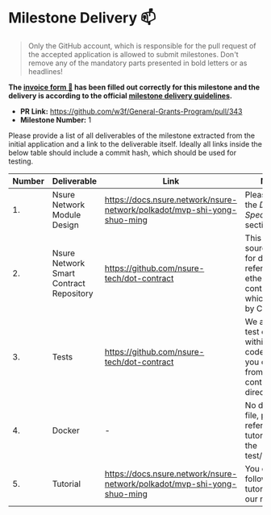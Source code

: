 # Milestone Delivery :mailbox:

> Only the GitHub account, which is responsible for the pull request of the accepted application is allowed to submit milestones. Don't remove any of the mandatory parts presented in bold letters or as headlines!

**The [invoice form :pencil:](https://forms.gle/8Wx7nxtq8fKrsuEz8) has been filled out correctly for this milestone and the delivery is according to the official [milestone delivery guidelines](https://github.com/w3f/General-Grants-Program/blob/master/grants/milestone-deliverables-guidelines.md).**  

* **PR Link:** https://github.com/w3f/General-Grants-Program/pull/343 
* **Milestone Number:** 1

Please provide a list of all deliverables of the milestone extracted from the initial application and a link to the deliverable itself. Ideally all links inside the below table should include a commit hash, which should be used for testing.

| Number | Deliverable | Link | Notes |
| ------------- | ------------- | ------------- |------------- |
| 1. | Nsure Network Module Design |https://docs.nsure.network/nsure-network/polkadot/mvp-shi-yong-shuo-ming| Please review the *DOT Specifications* section. | 
| 2.  | Nsure Network Smart Contract Repository |https://github.com/nsure-tech/dot-contract| This is the source code for dot, and referred to ethereum contract which audited by Certik.| 
| 3.  | Tests |https://github.com/nsure-tech/dot-contract| We added the test cases within the code which you can get from the dot contract directory.| 
| 4.  | Docker | - | No docker file, please refer to the tutorial to run the test/program. | 
| 5. | Tutorial | https://docs.nsure.network/nsure-network/polkadot/mvp-shi-yong-shuo-ming | You can follow the tutorial to run our node. | 
